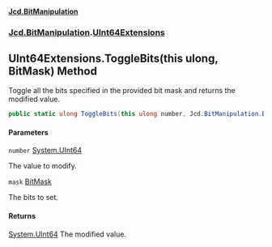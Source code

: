 #### [Jcd.BitManipulation](index.md 'index')

### [Jcd.BitManipulation](Jcd.BitManipulation 'Jcd.BitManipulation').[UInt64Extensions](Jcd.BitManipulation.UInt64Extensions 'Jcd.BitManipulation.UInt64Extensions')

## UInt64Extensions.ToggleBits(this ulong, BitMask) Method

Toggle all the bits specified in the provided bit mask and returns the modified value.

```csharp
public static ulong ToggleBits(this ulong number, Jcd.BitManipulation.BitMask mask);
```

#### Parameters

<a name='Jcd.BitManipulation.UInt64Extensions.ToggleBits(thisulong,Jcd.BitManipulation.BitMask).number'></a>

`number` [System.UInt64](https://docs.microsoft.com/en-us/dotnet/api/System.UInt64 'System.UInt64')

The value to modify.

<a name='Jcd.BitManipulation.UInt64Extensions.ToggleBits(thisulong,Jcd.BitManipulation.BitMask).mask'></a>

`mask` [BitMask](Jcd.BitManipulation.BitMask 'Jcd.BitManipulation.BitMask')

The bits to set.

#### Returns

[System.UInt64](https://docs.microsoft.com/en-us/dotnet/api/System.UInt64 'System.UInt64')
The modified value.